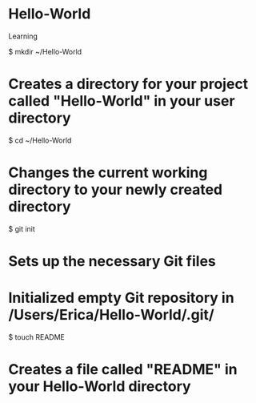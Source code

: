 Hello-World
===========

Learning

$ mkdir ~/Hello-World
# Creates a directory for your project called "Hello-World" in your user directory

$ cd ~/Hello-World
# Changes the current working directory to your newly created directory

$ git init
# Sets up the necessary Git files
# Initialized empty Git repository in /Users/Erica/Hello-World/.git/

$ touch README
# Creates a file called "README" in your Hello-World directory
